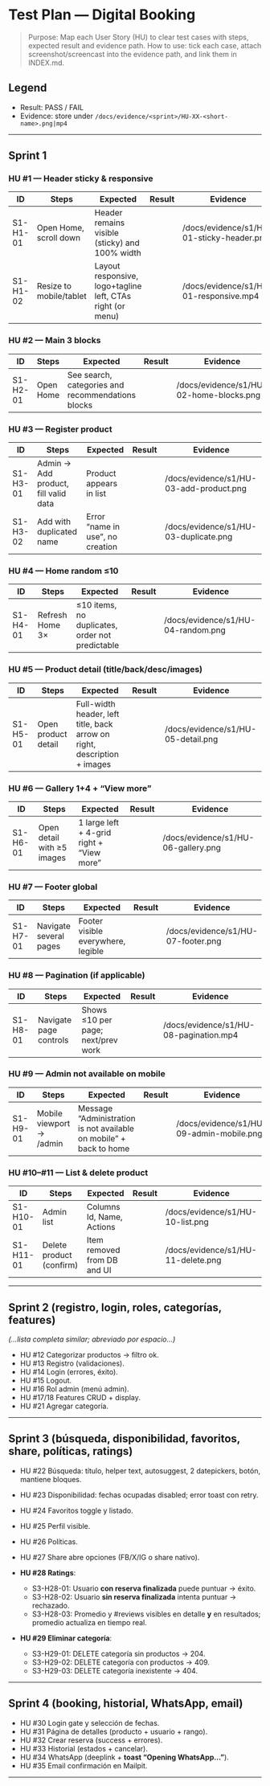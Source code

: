 # Test Plan — Digital Booking

> Purpose: Map each User Story (HU) to clear test cases with steps, expected result and evidence path.
> How to use: tick each case, attach screenshot/screencast into the evidence path, and link them in INDEX.md.

## Legend
- Result: PASS / FAIL
- Evidence: store under `/docs/evidence/<sprint>/HU-XX-<short-name>.png|mp4`

---

## Sprint 1

### HU #1 — Header sticky & responsive
| ID | Steps | Expected | Result | Evidence |
|---|---|---|---|---|
| S1-H1-01 | Open Home, scroll down | Header remains visible (sticky) and 100% width |  | /docs/evidence/s1/HU-01-sticky-header.png |
| S1-H1-02 | Resize to mobile/tablet | Layout responsive, logo+tagline left, CTAs right (or menu) |  | /docs/evidence/s1/HU-01-responsive.mp4 |

### HU #2 — Main 3 blocks
| ID | Steps | Expected | Result | Evidence |
|---|---|---|---|---|
| S1-H2-01 | Open Home | See search, categories and recommendations blocks |  | /docs/evidence/s1/HU-02-home-blocks.png |

### HU #3 — Register product
| ID | Steps | Expected | Result | Evidence |
|---|---|---|---|---|
| S1-H3-01 | Admin → Add product, fill valid data | Product appears in list |  | /docs/evidence/s1/HU-03-add-product.png |
| S1-H3-02 | Add with duplicated name | Error “name in use”, no creation |  | /docs/evidence/s1/HU-03-duplicate.png |

### HU #4 — Home random ≤10
| ID | Steps | Expected | Result | Evidence |
|---|---|---|---|---|
| S1-H4-01 | Refresh Home 3× | ≤10 items, no duplicates, order not predictable |  | /docs/evidence/s1/HU-04-random.png |

### HU #5 — Product detail (title/back/desc/images)
| ID | Steps | Expected | Result | Evidence |
|---|---|---|---|---|
| S1-H5-01 | Open product detail | Full-width header, left title, back arrow on right, description + images |  | /docs/evidence/s1/HU-05-detail.png |

### HU #6 — Gallery 1+4 + “View more”
| ID | Steps | Expected | Result | Evidence |
|---|---|---|---|---|
| S1-H6-01 | Open detail with ≥5 images | 1 large left + 4-grid right + “View more” |  | /docs/evidence/s1/HU-06-gallery.png |

### HU #7 — Footer global
| ID | Steps | Expected | Result | Evidence |
|---|---|---|---|---|
| S1-H7-01 | Navigate several pages | Footer visible everywhere, legible |  | /docs/evidence/s1/HU-07-footer.png |

### HU #8 — Pagination (if applicable)
| ID | Steps | Expected | Result | Evidence |
|---|---|---|---|---|
| S1-H8-01 | Navigate page controls | Shows ≤10 per page; next/prev work |  | /docs/evidence/s1/HU-08-pagination.mp4 |

### HU #9 — Admin not available on mobile
| ID | Steps | Expected | Result | Evidence |
|---|---|---|---|---|
| S1-H9-01 | Mobile viewport → /admin | Message “Administration is not available on mobile” + back to home |  | /docs/evidence/s1/HU-09-admin-mobile.png |

### HU #10–#11 — List & delete product
| ID | Steps | Expected | Result | Evidence |
|---|---|---|---|---|
| S1-H10-01 | Admin list | Columns Id, Name, Actions |  | /docs/evidence/s1/HU-10-list.png |
| S1-H11-01 | Delete product (confirm) | Item removed from DB and UI |  | /docs/evidence/s1/HU-11-delete.png |

---

## Sprint 2 (registro, login, roles, categorías, features)
*(…lista completa similar; abreviado por espacio…)*

- HU #12 Categorizar productos → filtro ok.
- HU #13 Registro (validaciones).
- HU #14 Login (errores, éxito).
- HU #15 Logout.
- HU #16 Rol admin (menú admin).
- HU #17/18 Features CRUD + display.
- HU #21 Agregar categoría.

---

## Sprint 3 (búsqueda, disponibilidad, favoritos, share, políticas, ratings)

- HU #22 Búsqueda: título, helper text, autosuggest, 2 datepickers, botón, mantiene bloques.
- HU #23 Disponibilidad: fechas ocupadas disabled; error toast con retry.
- HU #24 Favoritos toggle y listado.
- HU #25 Perfil visible.
- HU #26 Políticas.
- HU #27 Share abre opciones (FB/X/IG o share nativo).
- **HU #28 Ratings**:
  - S3-H28-01: Usuario **con reserva finalizada** puede puntuar → éxito.
  - S3-H28-02: Usuario **sin reserva finalizada** intenta puntuar → rechazado.
  - S3-H28-03: Promedio y #reviews visibles en detalle **y** en resultados; promedio actualiza en tiempo real.

- **HU #29 Eliminar categoría**:
  - S3-H29-01: DELETE categoría sin productos → 204.
  - S3-H29-02: DELETE categoría con productos → 409.
  - S3-H29-03: DELETE categoría inexistente → 404.

---

## Sprint 4 (booking, historial, WhatsApp, email)
- HU #30 Login gate y selección de fechas.
- HU #31 Página de detalles (producto + usuario + rango).
- HU #32 Crear reserva (success + errores).
- HU #33 Historial (estados + cancelar).
- HU #34 WhatsApp (deeplink + **toast “Opening WhatsApp…”**).
- HU #35 Email confirmación en Mailpit.

---
